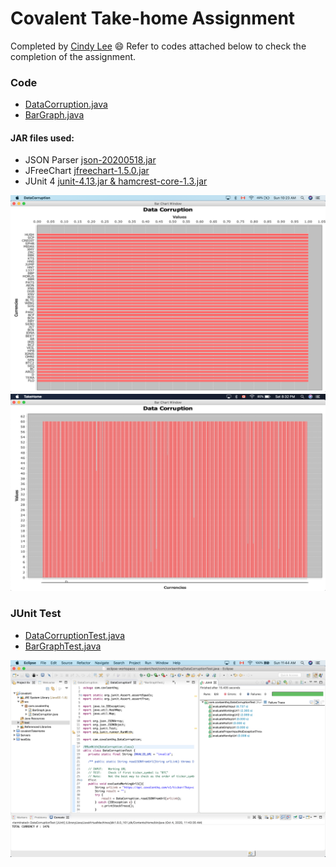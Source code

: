 # Covalent Take-home Assignment

Completed by [Cindy Lee](https://www.linkedin.com/in/cindyhslee/) :smile:
Refer to codes attached below to check the completion of the assignment.

### Code
* [DataCorruption.java](https://github.com/cindyl92/covalentTakeHome/blob/master/src/com/covalenthq/DataCorruption.java)
* [BarGraph.java](https://github.com/cindyl92/covalentTakeHome/blob/master/src/com/covalenthq/BarGraph.java)

#### JAR files used:
- JSON Parser [json-20200518.jar](https://github.com/stleary/JSON-java )
- JFreeChart [jfreechart-1.5.0.jar](http://www.jfree.org/jfreechart/api.html)
- JUnit 4 [junit-4.13.jar & hamcrest-core-1.3.jar](https://github.com/junit-team/junit4/wiki/Download-and-Install)

![Histogram Image Zoomed](https://github.com/cindyl92/covalentTakeHome/blob/master/resources/Screen%20Shot%202020-10-04%20at%2010.23.03%20AM.png)
![Histogram Image](https://github.com/cindyl92/covalentTakeHome/blob/master/resources/Screen%20Shot%202020-10-03%20at%208.32.51%20PM.png)

### JUnit Test
* [DataCorruptionTest.java](https://github.com/cindyl92/covalentTakeHome/blob/master/test/com/covlaenthq/DataCorruptionTest.java)
* [BarGraphTest.java](https://github.com/cindyl92/covalentTakeHome/blob/master/test/com/covlaenthq/BarGraphTest.java)


![JUnit Test Result](https://github.com/cindyl92/covalentTakeHome/blob/master/resources/Screen%20Shot%202020-10-04%20at%2011.44.11%20AM.png)